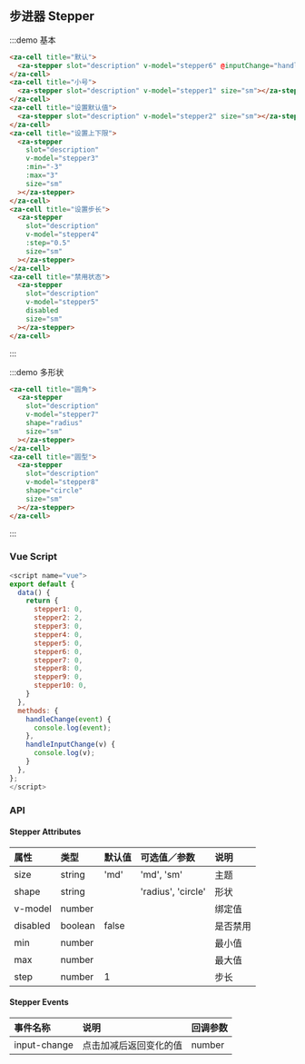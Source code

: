 ## 步进器 Stepper

:::demo 基本

```html
<za-cell title="默认">
  <za-stepper slot="description" v-model="stepper6" @inputChange="handleChange" @change="handleChange"></za-stepper>
</za-cell>
<za-cell title="小号">
  <za-stepper slot="description" v-model="stepper1" size="sm"></za-stepper>
</za-cell>
<za-cell title="设置默认值">
  <za-stepper slot="description" v-model="stepper2" size="sm"></za-stepper>
</za-cell>
<za-cell title="设置上下限">
  <za-stepper
    slot="description"
    v-model="stepper3"
    :min="-3"
    :max="3"
    size="sm"
  ></za-stepper>
</za-cell>
<za-cell title="设置步长">
  <za-stepper
    slot="description"
    v-model="stepper4"
    :step="0.5"
    size="sm"
  ></za-stepper>
</za-cell>
<za-cell title="禁用状态">
  <za-stepper
    slot="description"
    v-model="stepper5"
    disabled
    size="sm"
  ></za-stepper>
</za-cell>
```

:::

:::demo 多形状

```html
<za-cell title="圆角">
  <za-stepper
    slot="description"
    v-model="stepper7"
    shape="radius"
    size="sm"
  ></za-stepper>
</za-cell>
<za-cell title="圆型">
  <za-stepper
    slot="description"
    v-model="stepper8"
    shape="circle"
    size="sm"
  ></za-stepper>
</za-cell>
```

:::

### Vue Script

```javascript
<script name="vue">
export default {
  data() {
    return {
      stepper1: 0,
      stepper2: 2,
      stepper3: 0,
      stepper4: 0,
      stepper5: 0,
      stepper6: 0,
      stepper7: 0,
      stepper8: 0,
      stepper9: 0,
      stepper10: 0,
    }
  },
  methods: {
    handleChange(event) {
      console.log(event);
    },
    handleInputChange(v) {
      console.log(v);
    }
  },
};
</script>
```

### API

#### Stepper Attributes

| 属性      | 类型   | 默认值     | 可选值／参数       | 说明                    |
| :-------- | :----- | :--------- | :----------------- | :---------------------- |
| size      | string | 'md'       | 'md', 'sm'         | 主题                    |
| shape     | string |            | 'radius', 'circle' | 形状                    |
| v-model   | number |            |                    | 绑定值                  |
| disabled  | boolean   | false      |                    | 是否禁用                |
| min       | number |            |                    | 最小值                  |
| max       | number |            |                    | 最大值                  |
| step      | number | 1          |                    | 步长                    |

#### Stepper Events

| 事件名称    | 说明                   | 回调参数       |
| :---------- | :--------------------- | :------------- |
| input-change | 点击加减后返回变化的值 | number         |
